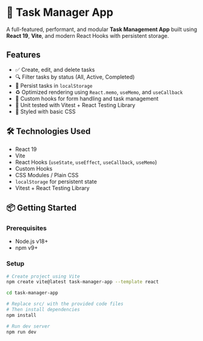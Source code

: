 # 📝 Task Manager App

A full-featured, performant, and modular **Task Management App** built using **React 19**, **Vite**, and modern React Hooks with persistent storage.

## Features

- ✅ Create, edit, and delete tasks
- 🔍 Filter tasks by status (All, Active, Completed)
- 💾 Persist tasks in `localStorage`
- ♻️ Optimized rendering using `React.memo`, `useMemo`, and `useCallback`
- 🧩 Custom hooks for form handling and task management
- 🧪 Unit tested with Vitest + React Testing Library
- 🎨 Styled with basic CSS

## 🛠️ Technologies Used

- React 19
- Vite
- React Hooks (`useState`, `useEffect`, `useCallback`, `useMemo`)
- Custom Hooks
- CSS Modules / Plain CSS
- `localStorage` for persistent state
- Vitest + React Testing Library

## 📦 Getting Started

### Prerequisites

- Node.js v18+
- npm v9+

### Setup

```bash
# Create project using Vite
npm create vite@latest task-manager-app --template react

cd task-manager-app

# Replace src/ with the provided code files
# Then install dependencies
npm install

# Run dev server
npm run dev

